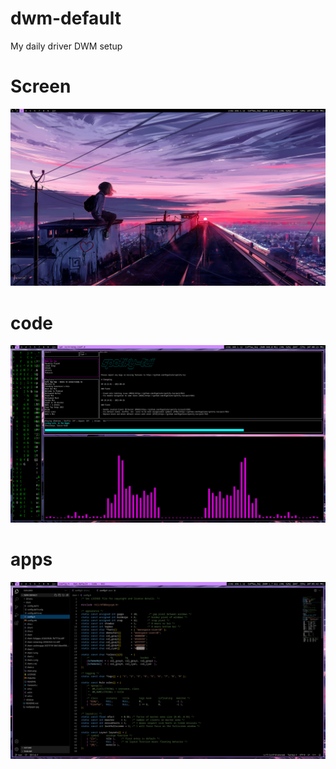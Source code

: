 # dwm-default
My daily driver DWM setup

# Screen
![](https://github.com/FIRSTB0SS/dwm-default/blob/main/screen.png)

# code
![](https://github.com/FIRSTB0SS/dwm-default/blob/main/apps.png)

# apps
![](https://github.com/FIRSTB0SS/dwm-default/blob/main/code.png)
